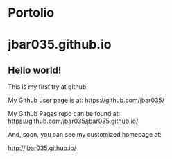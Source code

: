 # Portolio
jbar035.github.io
====================

## Hello world!

This is my first try at github!

My Github user page is at: 
https://github.com/jbar035/

My Github Pages repo can be found at:  
https://github.com/jbar035/jbar035.github.io/

And, soon, you can see my customized homepage at:

http://jbar035.github.io/
